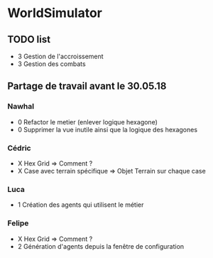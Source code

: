 # WorldSimulator

## TODO list

- 3 Gestion de l'accroissement
- 3 Gestion des combats

## Partage de travail avant le 30.05.18

### Nawhal
- 0 Refactor le metier (enlever logique hexagone)
- 0 Supprimer la vue inutile ainsi que la logique des hexagones

### Cédric
- X Hex Grid => Comment ?
- X Case avec terrain spécifique => Objet Terrain sur chaque case

### Luca
- 1 Création des agents qui utilisent le métier

### Felipe
- X Hex Grid => Comment ?
- 2 Génération d'agents depuis la fenêtre de configuration
